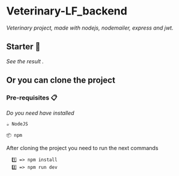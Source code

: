 # Veterinary-LF_backend

_Veterinary project, made with nodejs, nodemailer, express and jwt._

## Starter 🚀

_See the result ._
## Or you can clone the project

### Pre-requisites 📋

_Do you need have installed_

```
☕ NodeJS
```

```
📦 npm
```

After cloning the project you need to run the next commands

```
  1️⃣ => npm install
  2️⃣ => npm run dev
```
